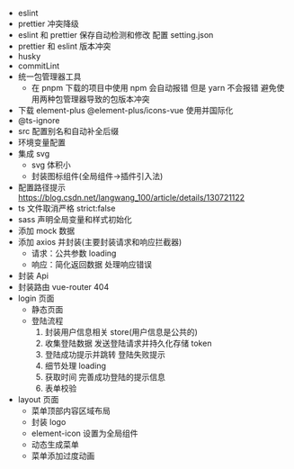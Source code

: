 - eslint
- prettier 冲突降级
- eslint 和 prettier 保存自动检测和修改 配置 setting.json
- prettier 和 eslint 版本冲突
- husky
- commitLint
- 统一包管理器工具
  - 在 pnpm 下载的项目中使用 npm 会自动报错 但是 yarn 不会报错 避免使用两种包管理器导致的包版本冲突
- 下载 element-plus @element-plus/icons-vue 使用并国际化
- @ts-ignore
- src 配置别名和自动补全后缀
- 环境变量配置
- 集成 svg
  - svg 体积小
  - 封装图标组件(全局组件->插件引入法)
- 配置路径提示 https://blog.csdn.net/langwang_100/article/details/130721122
- ts 文件取消严格 strict:false
- sass 声明全局变量和样式初始化
- 添加 mock 数据
- 添加 axios 并封装(主要封装请求和响应拦截器)
  - 请求：公共参数 loading
  - 响应：简化返回数据 处理响应错误
- 封装 Api
- 封装路由 vue-router 404
- login 页面
  - 静态页面
  - 登陆流程
    1. 封装用户信息相关 store(用户信息是公共的)
    2. 收集登陆数据 发送登陆请求并持久化存储 token
    3. 登陆成功提示并跳转 登陆失败提示
    4. 细节处理 loading
    5. 获取时间 完善成功登陆的提示信息
    6. 表单校验
- layout 页面
  - 菜单顶部内容区域布局
  - 封装 logo
  - element-icon 设置为全局组件
  - 动态生成菜单
  - 菜单添加过度动画
